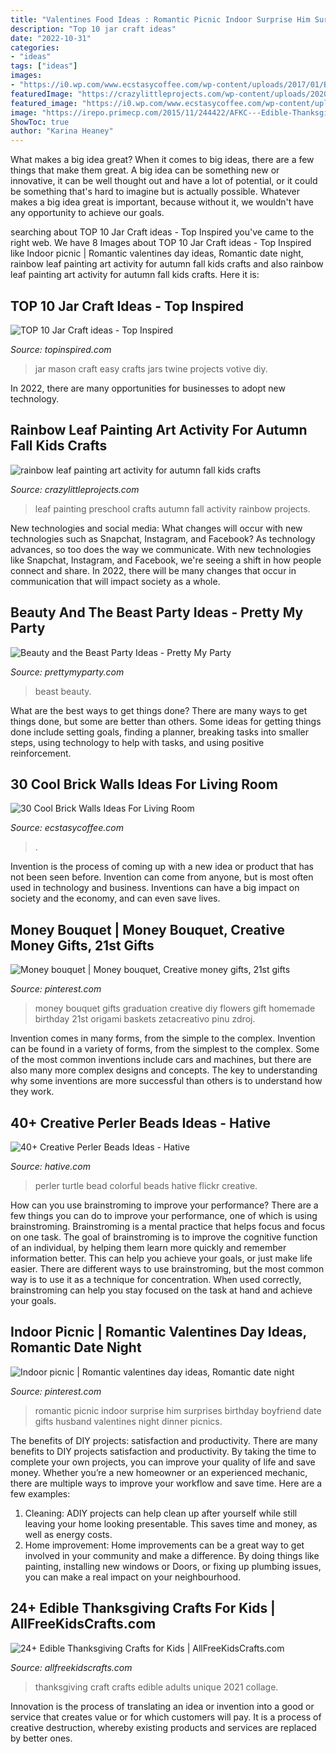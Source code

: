 ```yaml
---
title: "Valentines Food Ideas : Romantic Picnic Indoor Surprise Him Surprises Birthday Boyfriend Date Gifts Husband Valentines Night Dinner Picnics"
description: "Top 10 jar craft ideas"
date: "2022-10-31"
categories:
- "ideas"
tags: ["ideas"]
images:
- "https://i0.wp.com/www.ecstasycoffee.com/wp-content/uploads/2017/01/Brick-Wall-Living-Room-Home-Design.jpg?resize=540%2C809&amp;ssl=1"
featuredImage: "https://crazylittleprojects.com/wp-content/uploads/2020/08/rainbow-leaf-painting-art-activity-for-autumn-fall-kids-crafts-preschool-198x300.jpg"
featured_image: "https://i0.wp.com/www.ecstasycoffee.com/wp-content/uploads/2017/01/Brick-Wall-Living-Room-Home-Design.jpg?resize=540%2C809&amp;ssl=1"
image: "https://irepo.primecp.com/2015/11/244422/AFKC---Edible-Thanksgiving-Crafts-for-Kids-collage_ExtraLarge800_ID-1283538.jpg?v=1283538"
ShowToc: true
author: "Karina Heaney"
---
```



What makes a big idea great?
When it comes to big ideas, there are a few things that make them great. A big idea can be something new or innovative, it can be well thought out and have a lot of potential, or it could be something that's hard to imagine but is actually possible. Whatever makes a big idea great is important, because without it, we wouldn't have any opportunity to achieve our goals.

	

		
searching about TOP 10 Jar Craft ideas - Top Inspired you've came to the right web. We have 8 Images about TOP 10 Jar Craft ideas - Top Inspired like Indoor picnic | Romantic valentines day ideas, Romantic date night, rainbow leaf painting art activity for autumn fall kids crafts and also rainbow leaf painting art activity for autumn fall kids crafts. Here it is:
		
    
## TOP 10 Jar Craft Ideas - Top Inspired

<img loading=lazy src="https://topinspired.com/wp-content/uploads/2013/08/crafts-with-jars_07.jpg" onerror="this.onerror=null;this.src='https://tse3.mm.bing.net/th?id=OIP.RiHHYhKlPza7ke_FWPELBQHaJ3&amp;pid=15.1';" alt="TOP 10 Jar Craft ideas - Top Inspired">

_Source: topinspired.com_

>jar mason craft easy crafts jars twine projects votive diy. 

	

In 2022, there are many opportunities for businesses to adopt new technology.

    
## Rainbow Leaf Painting Art Activity For Autumn Fall Kids Crafts

<img loading=lazy src="https://crazylittleprojects.com/wp-content/uploads/2020/08/rainbow-leaf-painting-art-activity-for-autumn-fall-kids-crafts-preschool-198x300.jpg" onerror="this.onerror=null;this.src='https://tse3.mm.bing.net/th?id=OIP.AJ1bLGrSJ2olMnWTdrbekAAAAA&amp;pid=15.1';" alt="rainbow leaf painting art activity for autumn fall kids crafts">

_Source: crazylittleprojects.com_

>leaf painting preschool crafts autumn fall activity rainbow projects. 

	

New technologies and social media: What changes will occur with new technologies such as Snapchat, Instagram, and Facebook?
As technology advances, so too does the way we communicate. With new technologies like Snapchat, Instagram, and Facebook, we're seeing a shift in how people connect and share. In 2022, there will be many changes that occur in communication that will impact society as a whole.

    
## Beauty And The Beast Party Ideas - Pretty My Party

<img loading=lazy src="https://www.prettymyparty.com/wp-content/uploads/2017/03/belle-cake.jpg" onerror="this.onerror=null;this.src='https://tse3.mm.bing.net/th?id=OIP.dpRo41_JA2fFI7hfCs3kWQHaKs&amp;pid=15.1';" alt="Beauty and the Beast Party Ideas - Pretty My Party">

_Source: prettymyparty.com_

>beast beauty. 

	

What are the best ways to get things done?
There are many ways to get things done, but some are better than others. Some ideas for getting things done include setting goals, finding a planner, breaking tasks into smaller steps, using technology to help with tasks, and using positive reinforcement.

    
## 30 Cool Brick Walls Ideas For Living Room

<img loading=lazy src="https://i0.wp.com/www.ecstasycoffee.com/wp-content/uploads/2017/01/Brick-Wall-Living-Room-Home-Design.jpg?resize=540%2C809&amp;ssl=1" onerror="this.onerror=null;this.src='https://tse2.mm.bing.net/th?id=OIP.CS9Fe1Z7OHkktpAzELSbjAHaLG&amp;pid=15.1';" alt="30 Cool Brick Walls Ideas For Living Room">

_Source: ecstasycoffee.com_

>. 

	

Invention is the process of coming up with a new idea or product that has not been seen before. Invention can come from anyone, but is most often used in technology and business. Inventions can have a big impact on society and the economy, and can even save lives.

    
## Money Bouquet | Money Bouquet, Creative Money Gifts, 21st Gifts

<img loading=lazy src="https://i.pinimg.com/736x/40/5a/c9/405ac9bd0550b87043b85505d27d413b--money-bouquet-gift-wrapping.jpg" onerror="this.onerror=null;this.src='https://tse2.mm.bing.net/th?id=OIP.RKPmmwjCUe2MQ76Q3uHBJAHaJ3&amp;pid=15.1';" alt="Money bouquet | Money bouquet, Creative money gifts, 21st gifts">

_Source: pinterest.com_

>money bouquet gifts graduation creative diy flowers gift homemade birthday 21st origami baskets zetacreativo pinu zdroj. 

	

Invention comes in many forms, from the simple to the complex.
Invention can be found in a variety of forms, from the simplest to the complex. Some of the most common inventions include cars and machines, but there are also many more complex designs and concepts. The key to understanding why some inventions are more successful than others is to understand how they work.

    
## 40+ Creative Perler Beads Ideas - Hative

<img loading=lazy src="https://hative.com/wp-content/uploads/2014/04/perler-beads-ideas/29-colorful-turtle.jpg" onerror="this.onerror=null;this.src='https://tse1.mm.bing.net/th?id=OIP.ibBA2Tkf4u9FgZlKVmeg9gHaFD&amp;pid=15.1';" alt="40+ Creative Perler Beads Ideas - Hative">

_Source: hative.com_

>perler turtle bead colorful beads hative flickr creative. 

	

How can you use brainstroming to improve your performance?
There are a few things you can do to improve your performance, one of which is using brainstroming. Brainstroming is a mental practice that helps focus and focus on one task. The goal of brainstroming is to improve the cognitive function of an individual, by helping them learn more quickly and remember information better. This can help you achieve your goals, or just make life easier. There are different ways to use brainstroming, but the most common way is to use it as a technique for concentration. When used correctly, brainstroming can help you stay focused on the task at hand and achieve your goals.

    
## Indoor Picnic | Romantic Valentines Day Ideas, Romantic Date Night

<img loading=lazy src="https://i.pinimg.com/736x/fb/94/71/fb9471203fbfad27fa5ca5b101d6b0b0.jpg" onerror="this.onerror=null;this.src='https://tse3.mm.bing.net/th?id=OIP.mSGPZdSDV9vcbvmH8DoENgHaFj&amp;pid=15.1';" alt="Indoor picnic | Romantic valentines day ideas, Romantic date night">

_Source: pinterest.com_

>romantic picnic indoor surprise him surprises birthday boyfriend date gifts husband valentines night dinner picnics. 

	

The benefits of DIY projects: satisfaction and productivity.
There are many benefits to DIY projects satisfaction and productivity. By taking the time to complete your own projects, you can improve your quality of life and save money. Whether you’re a new homeowner or an experienced mechanic, there are multiple ways to improve your workflow and save time. Here are a few examples: 
1. Cleaning: ADIY projects can help clean up after yourself while still leaving your home looking presentable. This saves time and money, as well as energy costs. 
2. Home improvement: Home improvements can be a great way to get involved in your community and make a difference. By doing things like painting, installing new windows or Doors, or fixing up plumbing issues, you can make a real impact on your neighbourhood. 

    
## 24+ Edible Thanksgiving Crafts For Kids | AllFreeKidsCrafts.com

<img loading=lazy src="https://irepo.primecp.com/2015/11/244422/AFKC---Edible-Thanksgiving-Crafts-for-Kids-collage_ExtraLarge800_ID-1283538.jpg?v=1283538" onerror="this.onerror=null;this.src='https://tse2.mm.bing.net/th?id=OIP.Gesz6so8zpZuMHh30KWSEAHaLG&amp;pid=15.1';" alt="24+ Edible Thanksgiving Crafts for Kids | AllFreeKidsCrafts.com">

_Source: allfreekidscrafts.com_

>thanksgiving craft crafts edible adults unique 2021 collage. 

	

Innovation is the process of translating an idea or invention into a good or service that creates value or for which customers will pay. It is a process of creative destruction, whereby existing products and services are replaced by better ones.


